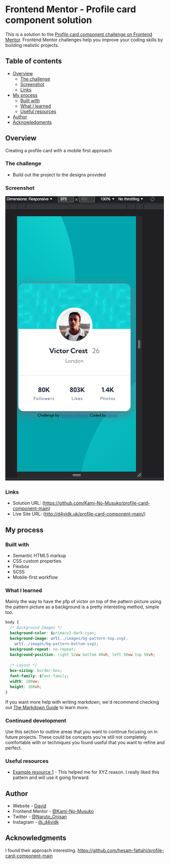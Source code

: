 # Frontend Mentor - Profile card component solution

This is a solution to the [Profile card component challenge on Frontend Mentor](https://www.frontendmentor.io/challenges/profile-card-component-cfArpWshJ). Frontend Mentor challenges help you improve your coding skills by building realistic projects.

## Table of contents

- [Overview](#overview)
  - [The challenge](#the-challenge)
  - [Screenshot](#screenshot)
  - [Links](#links)
- [My process](#my-process)
  - [Built with](#built-with)
  - [What I learned](#what-i-learned)
  - [Useful resources](#useful-resources)
- [Author](#author)
- [Acknowledgments](#acknowledgments)

## Overview

Creating a profile card with a mobile first approach

### The challenge

- Build out the project to the designs provided

### Screenshot

![](images/mysolution.png)

### Links

- Solution URL: (https://github.com/Kami-No-Musuko/profile-card-component-main)
- Live Site URL: (http://d4vidk.uk/profile-card-component-main/)

## My process

### Built with

- Semantic HTML5 markup
- CSS custom properties
- Flexbox
- SCSS
- Mobile-first workflow

### What I learned

Mainly the way to have the pfp of victor on top of the pattern picture using the pattern picture as a background is a pretty interesting method, simple too.

```css
body {
  /* Background Images */
  background-color: $primary1-dark-cyan;
  background-image: url(../images/bg-pattern-top.svg),
    url(../images/bg-pattern-bottom.svg);
  background-repeat: no-repeat;
  background-position: right 52vw bottom 40vh, left 50vw top 50vh;

  /* Layout */
  box-sizing: border-box;
  font-family: $font-family;
  width: 100vw;
  height: 100vh;
}
```

If you want more help with writing markdown, we'd recommend checking out [The Markdown Guide](https://www.markdownguide.org/) to learn more.

### Continued development

Use this section to outline areas that you want to continue focusing on in future projects. These could be concepts you're still not completely comfortable with or techniques you found useful that you want to refine and perfect.

### Useful resources

- [Example resource 1](https://www.W3Schools.com) - This helped me for XYZ reason. I really liked this pattern and will use it going forward.

## Author

- Website - [David](https://d4vidk.uk)
- Frontend Mentor - [@Kami-No-Musuko](https://www.frontendmentor.io/profile/Kami-No-Musuko)
- Twitter - [@Naruto_Onisan](https://twitter.com/Naruto_Onisan)
- Instagram - [@\_d4vidk](https://www.instagram.com/_d4vidk/)

## Acknowledgments

I found their approach interesting.
https://github.com/hesam-fattahi/profile-card-component-main
